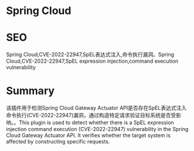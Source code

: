 # Spring Cloud
# SEO
Spring Cloud,CVE-2022-22947,SpEL表达式注入,命令执行漏洞。Spring Cloud,CVE-2022-22947,SpEL expression injection,command execution vulnerability
# Summary
该插件用于检测Spring Cloud Gateway Actuator API是否存在SpEL表达式注入命令执行(CVE-2022-22947)漏洞，通过构造特定请求验证目标系统是否受影响。。This plugin is used to detect whether there is a SpEL expression injection command execution (CVE-2022-22947) vulnerability in the Spring Cloud Gateway Actuator API. It verifies whether the target system is affected by constructing specific requests.
